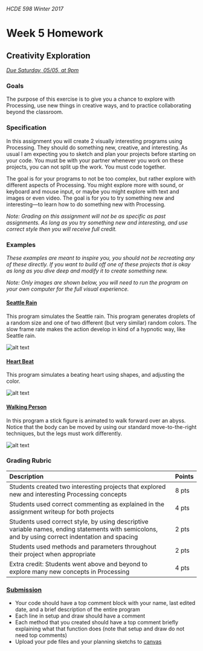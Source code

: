 _HCDE 598 Winter 2017_
# Week 5 Homework

## Creativity Exploration
_[Due Saturday, 05/05, at 9pm](https://canvas.uw.edu/courses/1158649/assignments/3672947)_

### Goals
The purpose of this exercise is to give you a chance to explore with Processing, use new things in creative ways, and to practice collaborating beyond the classroom.

### Specification
In this assignment you will create 2 visually interesting programs using Processing. They should do something new, creative, and interesting. As usual I am expecting you to sketch and plan your projects before starting on your code. You must be with your partner whenever you work on these projects, you can not split up the work. You must code together.

The goal is for your programs to not be too complex, but rather explore with different aspects of Processing. You might explore more with sound, or keyboard and mouse input, or maybe you might explore with text and images or even video. The goal is for you to try something new and interesting—to learn how to do something new with Processing.

_Note: Grading on this assignment will not be as specific as past assignments. As long as you try something new and interesting, and use correct style then you will receive full credit._

### Examples
_These examples are meant to inspire you, you should not be recreating any of these directly. If you want to build off one of these projects that is okay as long as you dive deep and modify it to create something new._

_Note: Only images are shown below, you will need to run the program on your own computer for the full visual experience._

#### [Seattle Rain](../code/seattle_rain.pde)
This program simulates the Seattle rain. This program generates droplets of a random size and one of two different (but very similar) random colors. The slow frame rate makes the action develop in kind of a hypnotic way, like Seattle rain.

![alt text][rain]

#### [Heart Beat](../code/heart.pde)
This program simulates a beating heart using shapes, and adjusting the color.

![alt text][heart]

#### [Walking Person](../code/walking_person.pde)
In this program a stick figure is animated to walk forward over an abyss. Notice that the body can be moved by using our standard move-to-the-right techniques, but the legs must work differently. 

![alt text][walking-person]

### Grading Rubric

| Description | Points |
| :--- | :--- |
| Students created two interesting projects that explored new and interesting Processing concepts | 8 pts |
| Students used correct commenting as explained in the assignment writeup for both projects | 4 pts |
| Students used correct style, by using descriptive variable names, ending statements with semicolons, and by using correct indentation and spacing | 2 pts |
| Students used methods and parameters throughout their project when appropriate | 2 pts |
| Extra credit: Students went above and beyond to explore many new concepts in Processing | 4 pts |


### [Submission](https://canvas.uw.edu/courses/1158649/assignments/3672947)
* Your code should have a top comment block with your name, last edited date, and a brief description of the entire program
* Each line in setup and draw should have a comment
* Each method that you created should have a top comment briefly explaining what that function does (note that setup and draw do not need top comments)
* Upload your pde files and your planning sketchs to [canvas](https://canvas.uw.edu/courses/1158649/assignments/3672952)

[rain]: https://github.com/susanev/uw-hcde-creative-computing/blob/master/lessons/week4/homework/images/seattle_rain.png "Seattle Rain Project"

[heart]: https://github.com/susanev/uw-hcde-creative-computing/blob/master/lessons/week4/homework/images/heart.png "Beating Heart Project"

[walking-person]: https://github.com/susanev/uw-hcde-creative-computing/blob/master/lessons/week4/homework/images/walking_person.png "Walking Person Project"
